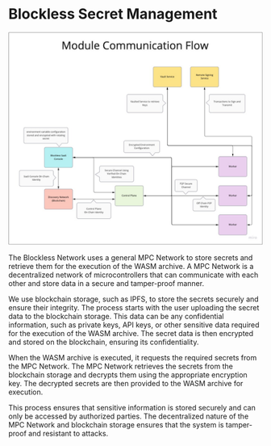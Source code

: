 # Blockless Secret Management

![General Architecture.jpg](/images/protocol/security/secret-management/General_Architecture.jpg)

The Blockless Network uses a general MPC Network to store secrets and retrieve them for the execution of the WASM archive. A MPC Network is a decentralized network of microcontrollers that can communicate with each other and store data in a secure and tamper-proof manner. 

We use blockchain storage, such as IPFS, to store the secrets securely and ensure their integrity. The process starts with the user uploading the secret data to the blockchain storage. This data can be any confidential information, such as private keys, API keys, or other sensitive data required for the execution of the WASM archive. The secret data is then encrypted and stored on the blockchain, ensuring its confidentiality.

When the WASM archive is executed, it requests the required secrets from the MPC Network. The MPC Network retrieves the secrets from the blockchain storage and decrypts them using the appropriate encryption key. The decrypted secrets are then provided to the WASM archive for execution.

This process ensures that sensitive information is stored securely and can only be accessed by authorized parties. The decentralized nature of the MPC Network and blockchain storage ensures that the system is tamper-proof and resistant to attacks.